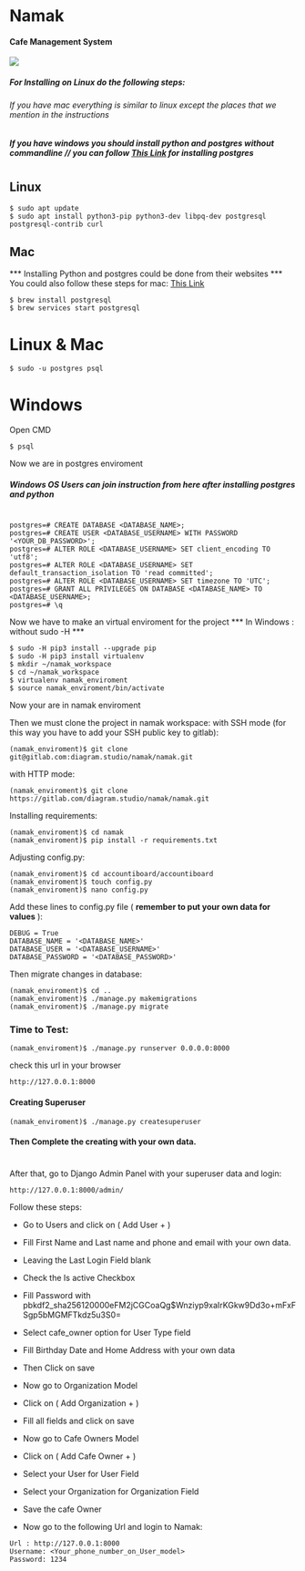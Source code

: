 # Namak
#### Cafe Management System

[![](https://namak.works/static/img/namak_logo.svg)](https://namak.works/)

##### For Installing on Linux do the following steps:
###### If you have mac everything is similar to linux except the places that we mention in the instructions
##### If you have windows you should install python and postgres without commandline // you can follow [This Link](https://medium.com/@9cv9official/creating-a-django-web-application-with-a-postgresql-database-on-windows-c1eea38fe294) for installing postgres
#
## Linux
```
$ sudo apt update
$ sudo apt install python3-pip python3-dev libpq-dev postgresql postgresql-contrib curl
```
## Mac
*** Installing Python and postgres could be done from their websites ***
You could also follow these steps for mac: [This Link](https://flaviocopes.com/postgres-how-to-install/)
```
$ brew install postgresql
$ brew services start postgresql
```
# Linux & Mac
```
$ sudo -u postgres psql
```
# Windows
Open CMD
```
$ psql
```
Now we are in postgres enviroment
##### Windows OS Users can join instruction from here after installing postgres and python
# 
#
```
postgres=# CREATE DATABASE <DATABASE_NAME>;
postgres=# CREATE USER <DATABASE_USERNAME> WITH PASSWORD '<YOUR_DB_PASSWORD>';
postgres=# ALTER ROLE <DATABASE_USERNAME> SET client_encoding TO 'utf8';
postgres=# ALTER ROLE <DATABASE_USERNAME> SET default_transaction_isolation TO 'read committed';
postgres=# ALTER ROLE <DATABASE_USERNAME> SET timezone TO 'UTC';
postgres=# GRANT ALL PRIVILEGES ON DATABASE <DATABASE_NAME> TO <DATABASE_USERNAME>;
postgres=# \q
```
Now we have to make an virtual enviroment for the project
*** In Windows : without sudo -H ***
```
$ sudo -H pip3 install --upgrade pip
$ sudo -H pip3 install virtualenv
$ mkdir ~/namak_workspace
$ cd ~/namak_workspace
$ virtualenv namak_enviroment
$ source namak_enviroment/bin/activate
```
Now your are in namak enviroment

Then we must clone the project in namak workspace:
with SSH mode (for this way you have to add your SSH public key to gitlab):
```
(namak_enviroment)$ git clone git@gitlab.com:diagram.studio/namak/namak.git
```
with HTTP mode:
```
(namak_enviroment)$ git clone https://gitlab.com/diagram.studio/namak/namak.git
```
Installing requirements:
```
(namak_enviroment)$ cd namak
(namak_enviroment)$ pip install -r requirements.txt
```
Adjusting config.py:
```
(namak_enviroment)$ cd accountiboard/accountiboard
(namak_enviroment)$ touch config.py
(namak_enviroment)$ nano config.py
```

Add these lines to config.py file ( **remember to put your own data for values** ):
```
DEBUG = True
DATABASE_NAME = '<DATABASE_NAME>'
DATABASE_USER = '<DATABASE_USERNAME>'
DATABASE_PASSWORD = '<DATABASE_PASSWORD>'
```
Then migrate changes in database:
```
(namak_enviroment)$ cd ..
(namak_enviroment)$ ./manage.py makemigrations
(namak_enviroment)$ ./manage.py migrate
```
### Time to Test:
```
(namak_enviroment)$ ./manage.py runserver 0.0.0.0:8000
```
check this url in your browser
```
http://127.0.0.1:8000
```

#### Creating Superuser

```
(namak_enviroment)$ ./manage.py createsuperuser
```

#### Then Complete the creating with your own data.
#
After that, go to Django Admin Panel with your superuser data and login:
```
http://127.0.0.1:8000/admin/
```
Follow these steps:
* Go to Users and click on ( Add User + )

* Fill First Name and Last name and phone and email with your own data.

* Leaving the Last Login Field blank

* Check the Is active Checkbox

* Fill Password with pbkdf2_sha256$120000$eFM2jCGCoaQg$Wnziyp9xaIrKGkw9Dd3o+mFxFSgp5bMGMFTkdz5u3S0=

* Select cafe_owner option for User Type field

* Fill Birthday Date and Home Address with your own data

* Then Click on save

* Now go to Organization Model

* Click on ( Add Organization + )

* Fill all fields and click on save

* Now go to Cafe Owners Model

* Click on ( Add Cafe Owner + )

* Select your User for User Field

* Select your Organization for Organization Field

* Save the cafe Owner

* Now go to the following Url and login to Namak:
```
Url : http://127.0.0.1:8000
Username: <Your_phone_number_on_User_model>
Password: 1234
```

